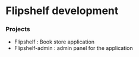 # Flipshelf development

### Projects
- Flipshelf : Book store application
- Flipshelf-admin : admin panel for the application